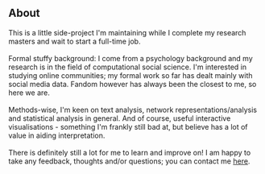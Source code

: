 ## About 
This is a little side-project I'm maintaining while I complete my research masters and wait to start a full-time job. <br>
<br>
Formal stuffy background: I come from a psychology background and my research is in the field of computational social science. I'm interested in studying online communities; my formal work so far has dealt mainly with social media data. Fandom however has always been the closest to me, so here we are.
<br>
<br>
Methods-wise, I'm keen on text analysis, network representations/analysis and statistical analysis in general. And of course, useful interactive visualisations - something I'm frankly still bad at, but believe has a lot of value in aiding interpretation.
<br>
<br>
There is definitely still a lot for me to learn and improve on! I am happy to take any feedback, thoughts and/or questions; you can contact me [here](https://program-800.tumblr.com/ask).
<br><br>

